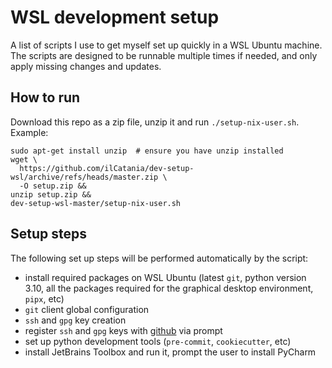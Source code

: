 WSL development setup
=====================

A list of scripts I use to get myself set up quickly in a WSL Ubuntu machine.
The scripts are designed to be runnable multiple times if needed, and only apply
missing changes and updates.

## How to run

Download this repo as a zip file, unzip it and run `./setup-nix-user.sh`.
Example:

```console
sudo apt-get install unzip  # ensure you have unzip installed
wget \
  https://github.com/ilCatania/dev-setup-wsl/archive/refs/heads/master.zip \
  -O setup.zip &&
unzip setup.zip &&
dev-setup-wsl-master/setup-nix-user.sh
```
## Setup steps

The following set up steps will be performed automatically by the script:

- install required packages on WSL Ubuntu (latest `git`, python version 3.10,
  all the packages required for the graphical desktop environment, `pipx`, etc)
- `git` client global configuration
- `ssh` and `gpg` key creation
- register `ssh` and `gpg` keys with [github](https://github.com) via prompt
- set up python development tools (`pre-commit`, `cookiecutter`, etc)
- install JetBrains Toolbox and run it, prompt the user to install PyCharm
